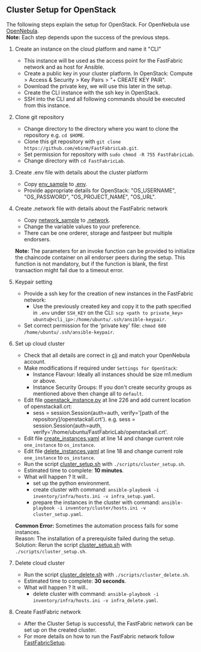 Cluster Setup for OpenStack
------------

The following steps explain the setup for OpenStack. For OpenNebula use [OpenNebula](ClusterSetup.md).  
**Note:** Each step depends upon the success of the previous steps. 

1. Create an instance on the cloud platform and name it "CLI"
    * This instance will be used as the access point for the FastFabric network and as host for Ansible.
    * Create a public key in your cluster platform. In OpenStack: Compute > Access & Security > Key Pairs > "+ CREATE KEY PAIR".
    * Download the private key, we will use this later in the setup.
    * Create the CLI instance with the ssh key in OpenStack.
    * SSH into the CLI and all following commands should be executed from this instance.

2. Clone git repository
    * Change directory to the directory where you want to clone the repository e.g. `cd $HOME`.
    * Clone this git repository with `git clone https://github.com/ebinm/FastFabricLab.git`.
    * Set permission for repository with `sudo chmod -R 755 FastFabricLab`.
    * Change directory with `cd FastFabricLab`.

3. Create .env file with details about the cluster platform
    * Copy [env_sample](../env_sample) to [.env](../.env).
    * Provide appropriate details for OpenStack: "OS_USERNAME", "OS_PASSWORD", "OS_PROJECT_NAME", "OS_URL".

4. Create .network file with details about the FastFabric network
    * Copy [network_sample](../network_sample) to [.network](../.network).
    * Change the variable values to your preference.
    * There can be one orderer, storage and fastpeer but multiple endorsers.
   
   **Note:** The parameters for an invoke function can be provided to initialize the chaincode container on all endorser peers during the setup.
   This function is not mandatory, but if the function is blank, the first transaction might fail due to a timeout error.

5. Keypair setting  
    * Provide a ssh key for the creation of new instances in the FastFabric network:
        - Use the previously created key and copy it to the path specified in `.env` under `SSH_KEY` on the CLI: `scp <path to private_key> ubuntu@<cli_ip>:/home/ubuntu/.ssh/ansible-keypair`.
    * Set correct permission for the 'private key' file: `chmod 600 /home/ubuntu/.ssh/ansible-keypair`.

6. Set up cloud cluster
    * Check that all details are correct in [cli](../inventory/infra/group_vars/cli.yml) and match your OpenNebula account. 
    * Make modifications if required under `Settings for OpenStack`:
        * Instance Flavour: Ideally all instances should be size m1.medium or above.
        * Instance Security Groups: If you don't create security groups as mentioned above then change all to `default`.
    * Edit file [openstack_instance.py](cluster_infra/roles/os_instance/files/openstack_instance.py) at line 226 and add current location of openstackall.crt:
        * sess = session.Session(auth=auth, verify='[path of the repository]/openstackall.crt').
          e.g. sess = session.Session(auth=auth, verify='/home/ubuntu/FastFabricLab/openstackall.crt'.
    * Edit file [create_instances.yaml](playbooks/create_instances.yaml) at line 14 and change current role `one_instance` to `os_instance`.
    * Edit file [delete_instances.yaml](playbooks/delete_instances.yaml) at line 18 and change current role `one_instance` to `os_instance`.
    * Run the script [cluster_setup.sh](../scripts/cluster_setup.sh) with `./scripts/cluster_setup.sh`.
    * Estimated time to complete: **10 minutes**.
    * What will happen ? It will..
        * set up the python environment.
        * create cluster with command: `ansible-playbook -i inventory/infra/hosts.ini -v infra_setup.yaml`.
        * prepare the instances in the cluster with command: `ansible-playbook -i inventory/cluster/hosts.ini -v cluster_setup.yaml`.

   **Common Error:** Sometimes the automation process fails for some instances.   
   Reason: The installation of a prerequisite failed during the setup.  
   Solution: Rerun the script [cluster_setup.sh](../scripts/cluster_setup.sh) with `./scripts/cluster_setup.sh`.

7. Delete cloud cluster  
    * Run the script [cluster_delete.sh](../scripts/cluster_delete.sh) with `./scripts/cluster_delete.sh`.
    * Estimated time to complete: **30 seconds**.
    * What will happen ? It will..
        * delete cluster with command: `ansible-playbook -i inventory/infra/hosts.ini -v infra_delete.yaml`.

8. Create FastFabric network
    * After the Cluster Setup is successful, the FastFabric network can be set up on the created cluster. 
    * For more details on how to run the FastFabric network follow [FastFabricSetup](FastFabricSetup.md).


